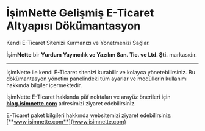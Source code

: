 # İşimNette Gelişmiş E-Ticaret Altyapısı Dökümantasyon

Kendi E-Ticaret Sitenizi Kurmanızı ve Yönetmenizi Sağlar.

**İşimNette** bir **Yurdum Yayıncılık ve Yazılım San. Tic. ve Ltd. Şti.** markasıdır.

---

İşimNette ile kendi E-Ticaret sitenizi kurabilir ve kolayca yönetebilirsiniz. Bu dökümantasyon yönetim panelindeki tüm ayarlar ve modüllerin kullanımı hakkında bilgiler içermektedir.



İşimNette E-Ticaret hakkında püf noktaları ve arayüz önerileri için [**blog.isimnette.com**](https://blog.isimnette.com) adresimizi ziyaret edebilirsiniz. 



E-Ticaret paket bilgileri hakkında websitemizi ziyaret edebilirsiniz: [**www.isimnette.com**](/www.isimnette.com)



